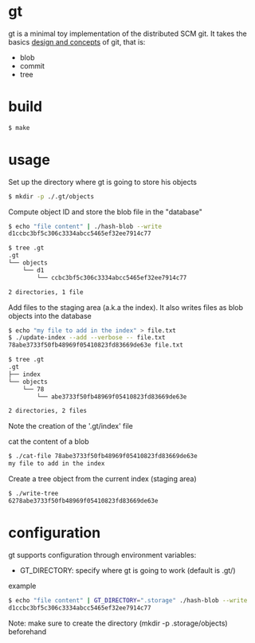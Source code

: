 gt
====

gt is a minimal toy implementation of the distributed SCM git.
It takes the basics [design and concepts][1] of git, that is:
* blob
* commit
* tree

build
=====
``` sh
$ make
```

usage
=====
Set up the directory where gt is going to store his objects
``` sh
$ mkdir -p ./.gt/objects
```

Compute object ID and store the blob file in the "database"
``` sh
$ echo "file content" | ./hash-blob --write
d1ccbc3bf5c306c3334abcc5465ef32ee7914c77

$ tree .gt
.gt
└── objects
    └── d1
        └── ccbc3bf5c306c3334abcc5465ef32ee7914c77

2 directories, 1 file
```

Add files to the staging area (a.k.a the index). It also writes files as blob
objects into the database
``` sh
$ echo "my file to add in the index" > file.txt
$ ./update-index --add --verbose -- file.txt
78abe3733f50fb48969f05410823fd83669de63e file.txt

$ tree .gt
.gt
├── index
└── objects
    └── 78
        └── abe3733f50fb48969f05410823fd83669de63e

2 directories, 2 files
```
Note the creation of the '.gt/index' file

cat the content of a blob
``` sh
$ ./cat-file 78abe3733f50fb48969f05410823fd83669de63e
my file to add in the index
```

Create a tree object from the current index (staging area)
``` sh
$ ./write-tree
6278abe3733f50fb48969f05410823fd83669de63e
```

configuration
=============
gt supports configuration through environment variables:
* GT_DIRECTORY: specify where gt is going to work (default is .gt/)

example
``` sh
$ echo "file content" | GT_DIRECTORY=".storage" ./hash-blob --write
d1ccbc3bf5c306c3334abcc5465ef32ee7914c77
```

Note: make sure to create the directory (mkdir -p .storage/objects) beforehand

[1]: https://git-scm.com/book/en/v2/Git-Internals-Git-Objects
